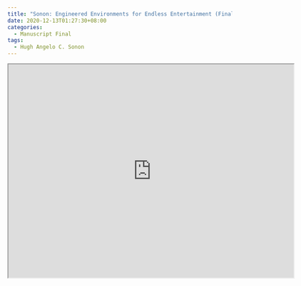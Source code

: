 ```yaml
---
title: "Sonon: Engineered Environments for Endless Entertainment (Final) 2"
date: 2020-12-13T01:27:30+08:00
categories:
  - Manuscript Final
tags:
  - Hugh Angelo C. Sonon
---
```


<iframe src="https://drive.google.com/file/d/1XMy-1NXUHLiiE3An2J94aFEz9znCeplP/preview" width="640" height="480"></iframe>